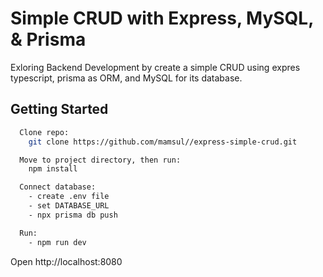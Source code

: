 # Simple CRUD with Express, MySQL, & Prisma

Exloring Backend Development by create a simple CRUD using expres typescript, prisma as ORM, and MySQL for its database.


## Getting Started

```bash
  Clone repo: 
    git clone https://github.com/mamsul//express-simple-crud.git

  Move to project directory, then run:
    npm install

  Connect database:
    - create .env file
    - set DATABASE_URL
    - npx prisma db push

  Run:
    - npm run dev

```

Open http://localhost:8080
    